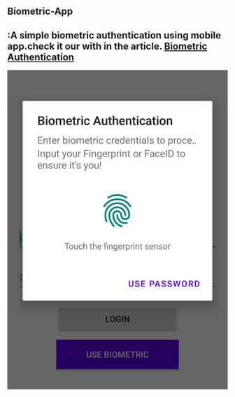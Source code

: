 ## Biometric-App
:A simple biometric authentication using mobile app.check it our with in the article.  [Biometric Authentication](https://saqibvnb.medium.com/biometric-authentication-in-android-kotlin-2178cd227afb)
---
![alt text](https://github.com/SaqibAhmed-hub/Biometric-App/blob/biometricCrypto/media/LongScreenshot_2022-03-15-17-23-12.png)

